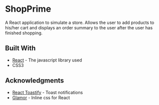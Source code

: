 ShopPrime
======
A React application to simulate a store. Allows the user to add products to his/her cart and displays an order summary to the user after the user has finished shopping.

Built With
------
* [React](https://reactjs.org/) - The javascript library used
* CSS3

Acknowledgments
------
* [React Toastify](https://github.com/fkhadra/react-toastify) - Toast notifications
* [Glamor](https://github.com/threepointone/glamor) - Inline css for React